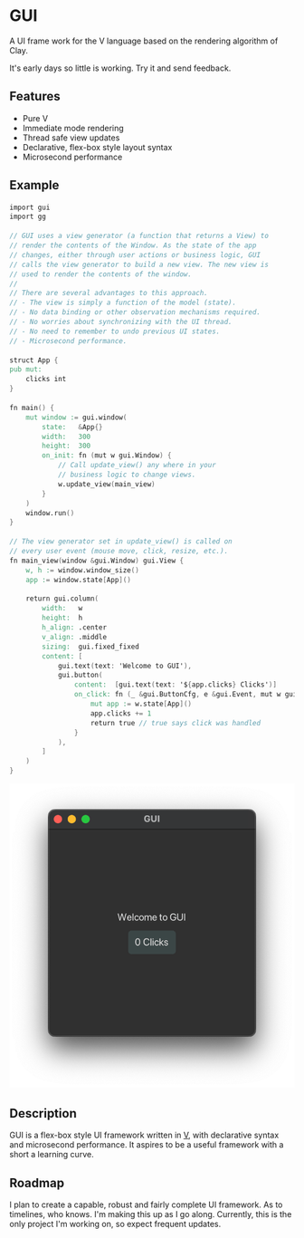 # GUI

A UI frame work for the V language based on the rendering algorithm of
Clay.

It's early days so little is working. Try it and send feedback.

## Features

- Pure V
- Immediate mode rendering
- Thread safe view updates
- Declarative, flex-box style layout syntax
- Microsecond performance

## Example

```v
import gui
import gg

// GUI uses a view generator (a function that returns a View) to
// render the contents of the Window. As the state of the app
// changes, either through user actions or business logic, GUI
// calls the view generator to build a new view. The new view is
// used to render the contents of the window.
//
// There are several advantages to this approach.
// - The view is simply a function of the model (state).
// - No data binding or other observation mechanisms required.
// - No worries about synchronizing with the UI thread.
// - No need to remember to undo previous UI states.
// - Microsecond performance.

struct App {
pub mut:
	clicks int
}

fn main() {
	mut window := gui.window(
		state:   &App{}
		width:   300
		height:  300
		on_init: fn (mut w gui.Window) {
			// Call update_view() any where in your
			// business logic to change views.
			w.update_view(main_view)
		}
	)
	window.run()
}

// The view generator set in update_view() is called on
// every user event (mouse move, click, resize, etc.).
fn main_view(window &gui.Window) gui.View {
	w, h := window.window_size()
	app := window.state[App]()

	return gui.column(
		width:   w
		height:  h
		h_align: .center
		v_align: .middle
		sizing:  gui.fixed_fixed
		content: [
			gui.text(text: 'Welcome to GUI'),
			gui.button(
				content:  [gui.text(text: '${app.clicks} Clicks')]
				on_click: fn (_ &gui.ButtonCfg, e &gui.Event, mut w gui.Window) bool {
					mut app := w.state[App]()
					app.clicks += 1
					return true // true says click was handled
				}
			),
		]
	)
}
```

![screen shot](gui.png)

## Description

GUI is a flex-box style UI framework written in [V](https://vlang.io),
with declarative syntax and microsecond performance. It aspires to be a
useful framework with a short a learning curve.

## Roadmap

I plan to create a capable, robust and fairly complete UI framework. As
to timelines, who knows. I'm making this up as I go along. Currently,
this is the only project I'm working on, so expect frequent updates.